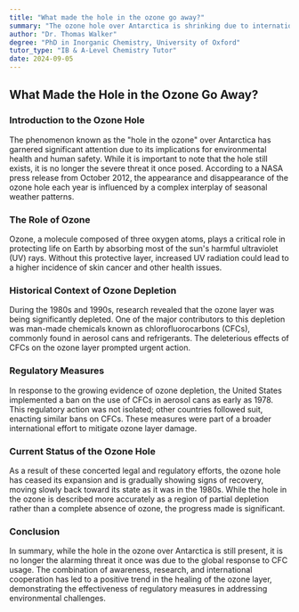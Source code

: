 ```yaml
---
title: "What made the hole in the ozone go away?"
summary: "The ozone hole over Antarctica is shrinking due to international bans on CFCs, the chemicals that were causing its depletion. While it still exists, the hole is no longer growing and is slowly returning to its 1980s size."
author: "Dr. Thomas Walker"
degree: "PhD in Inorganic Chemistry, University of Oxford"
tutor_type: "IB & A-Level Chemistry Tutor"
date: 2024-09-05
---
```


## What Made the Hole in the Ozone Go Away?

### Introduction to the Ozone Hole

The phenomenon known as the "hole in the ozone" over Antarctica has garnered significant attention due to its implications for environmental health and human safety. While it is important to note that the hole still exists, it is no longer the severe threat it once posed. According to a NASA press release from October 2012, the appearance and disappearance of the ozone hole each year is influenced by a complex interplay of seasonal weather patterns.

### The Role of Ozone

Ozone, a molecule composed of three oxygen atoms, plays a critical role in protecting life on Earth by absorbing most of the sun's harmful ultraviolet (UV) rays. Without this protective layer, increased UV radiation could lead to a higher incidence of skin cancer and other health issues. 

### Historical Context of Ozone Depletion

During the 1980s and 1990s, research revealed that the ozone layer was being significantly depleted. One of the major contributors to this depletion was man-made chemicals known as chlorofluorocarbons (CFCs), commonly found in aerosol cans and refrigerants. The deleterious effects of CFCs on the ozone layer prompted urgent action.

### Regulatory Measures

In response to the growing evidence of ozone depletion, the United States implemented a ban on the use of CFCs in aerosol cans as early as 1978. This regulatory action was not isolated; other countries followed suit, enacting similar bans on CFCs. These measures were part of a broader international effort to mitigate ozone layer damage.

### Current Status of the Ozone Hole

As a result of these concerted legal and regulatory efforts, the ozone hole has ceased its expansion and is gradually showing signs of recovery, moving slowly back toward its state as it was in the 1980s. While the hole in the ozone is described more accurately as a region of partial depletion rather than a complete absence of ozone, the progress made is significant.

### Conclusion

In summary, while the hole in the ozone over Antarctica is still present, it is no longer the alarming threat it once was due to the global response to CFC usage. The combination of awareness, research, and international cooperation has led to a positive trend in the healing of the ozone layer, demonstrating the effectiveness of regulatory measures in addressing environmental challenges.
    
